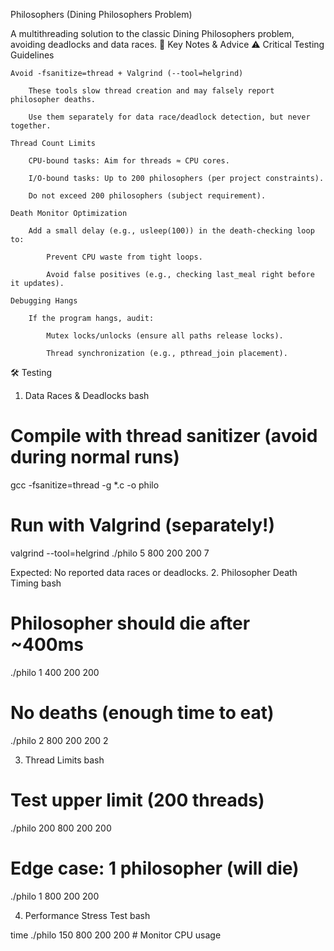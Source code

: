 Philosophers (Dining Philosophers Problem)

A multithreading solution to the classic Dining Philosophers problem, avoiding deadlocks and data races.
📌 Key Notes & Advice
⚠️ Critical Testing Guidelines

    Avoid -fsanitize=thread + Valgrind (--tool=helgrind)

        These tools slow thread creation and may falsely report philosopher deaths.

        Use them separately for data race/deadlock detection, but never together.

    Thread Count Limits

        CPU-bound tasks: Aim for threads ≈ CPU cores.

        I/O-bound tasks: Up to 200 philosophers (per project constraints).

        Do not exceed 200 philosophers (subject requirement).

    Death Monitor Optimization

        Add a small delay (e.g., usleep(100)) in the death-checking loop to:

            Prevent CPU waste from tight loops.

            Avoid false positives (e.g., checking last_meal right before it updates).

    Debugging Hangs

        If the program hangs, audit:

            Mutex locks/unlocks (ensure all paths release locks).

            Thread synchronization (e.g., pthread_join placement).

🛠️ Testing
1. Data Races & Deadlocks
bash

# Compile with thread sanitizer (avoid during normal runs)  
gcc -fsanitize=thread -g *.c -o philo  

# Run with Valgrind (separately!)  
valgrind --tool=helgrind ./philo 5 800 200 200 7  

Expected: No reported data races or deadlocks.
2. Philosopher Death Timing
bash

# Philosopher should die after ~400ms  
./philo 1 400 200 200  

# No deaths (enough time to eat)  
./philo 2 800 200 200 2  

3. Thread Limits
bash

# Test upper limit (200 threads)  
./philo 200 800 200 200  

# Edge case: 1 philosopher (will die)  
./philo 1 800 200 200  

4. Performance Stress Test
bash

time ./philo 150 800 200 200  # Monitor CPU usage  